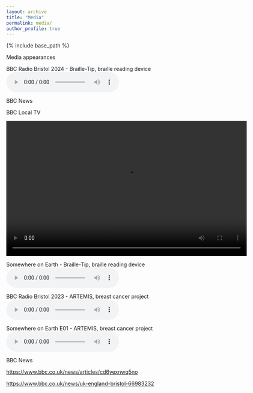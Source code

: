 ```yaml
---
layout: archive
title: "Media"
permalink: media/
author_profile: true
---
```


{% include base_path %}

Media appearances



BBC Radio Bristol 2024 - Braille-Tip, braille reading device
<audio controls>
  <source src="/files/BBC Radio Bristol - Braille-Tip.m4a" type="audio/mpeg">
  Your browser does not support the audio element.
</audio>

BBC News

BBC Local TV

<video width="640" height="360" controls>
  <source src="/files/BBC_Points_West_Braille-Tip.mp4" type="video/mp4">
  Your browser does not support the video tag.
</video>

Somewhere on Earth - Braille-Tip, braille reading device
<audio controls>
  <source src="/files/Somewhere on Earth - Braille-Tip (1600).mp3" type="audio/mpeg">
  Your browser does not support the audio element.
</audio>

BBC Radio Bristol 2023 - ARTEMIS, breast cancer project
<audio controls>
  <source src="/files/BBC Bristol Troy Artemis.mp3" type="audio/mpeg">
  Your browser does not support the audio element.
</audio>

Somewhere on Earth E01 - ARTEMIS, breast cancer project
<audio controls>
  <source src="/files/Somewhere on Earth Ep1 - Breast Cancer.mp3" type="audio/mpeg">
  Your browser does not support the audio element.
</audio>

BBC News

https://www.bbc.co.uk/news/articles/cd6yexnwq5no

https://www.bbc.co.uk/news/uk-england-bristol-66983232
